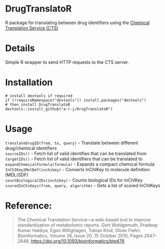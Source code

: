  # DrugTranslatoR
R package for translating between drug identifiers using the [Chemical Translation Service (CTS)](https://cts.fiehnlab.ucdavis.edu/)

# Details
Simple R wrapper to send HTTP requests to the CTS server.

# Installation
```
# install devtools if required
if (!requireNamespace("devtools")) install.packages("devtools")
# then install DrugTranslatoR
devtools::install_github("a-r-j/DrugTranslatoR")
```

# Usage
`translateDrugID(from, to, query)` - Translate between different drug/chemical identifiers  
`sourceIDs()` - Fetch list of valid identifies that can be translated from   
`targetIDs()` - Fetch list of valid identifiers that can be translated to    
`expandChemicalFormula(formula)` - Expands a compact chemical formula  
`InChIKey2MolDef(inchikey)` - Converts InChIKey to molecule definition (MDL/SDF)  
`countBiologicalIDs(inchikey)` - Counts biological IDs for InChIKey  
`scoredInChiKeys(from, query, algorithm)` - Gets a list of scored InChIKeys

# Reference:
> The Chemical Translation Service—a web-based tool to improve standardization of metabolomic reports. Gert Wohlgemuth, Pradeep Kumar Haldiya, Egon Willighagen, Tobias Kind, Oliver Fiehn. Bioinformatics, Volume 26, Issue 20, 15 October 2010, Pages 2647–2648, https://doi.org/10.1093/bioinformatics/btq476
